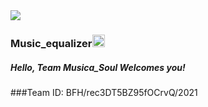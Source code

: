 <img src="https://trello-attachments.s3.amazonaws.com/542e9c6316504d5797afbfb9/542e9c6316504d5797afbfc1/39dee8d993841943b5723510ce663233/Frame_19.png">

### Music_equalizer<img src="https://notion-emojis.s3-us-west-2.amazonaws.com/v0/svg-twitter/1f3b5.svg" width=20px>
##### Hello, Team Musica_Soul Welcomes you!
###Team ID: BFH/rec3DT5BZ95fOCrvQ/2021
